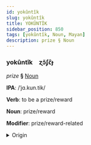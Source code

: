 ```yaml
---
id: yokûntîk
slug: yokûntîk
title: YOKÛNTÎK
sidebar_position: 850
tags: [yokûntîk, Noun, Mayan]
description: prize § Noun
---
```


### yokûntîk&emsp;<span kind="abugida">ɀɔ̃ʄc̑ɟ</span>

*prize* **§** [Noun](../../tags/Noun)

**IPA**: /ˈjɑ.kun.tik/

**Verb**: to be a prize/reward

**Noun**: prize/reward

**Modifier**: prize/reward-related

<details>
    <summary>Origin</summary>
    Yucatec yakuntik /ja.kun.tik/<br/>
    <em>Mayan Language Family</em>
</details>
